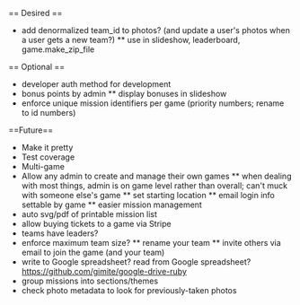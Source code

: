 == Desired ==
* add denormalized team_id to photos? (and update a user's photos when a user gets a new team?)
** use in slideshow, leaderboard, game.make_zip_file

== Optional ==
* developer auth method for development
* bonus points by admin
** display bonuses in slideshow
* enforce unique mission identifiers per game (priority numbers; rename to id numbers)

==Future==
* Make it pretty
* Test coverage
* Multi-game
* Allow any admin to create and manage their own games
** when dealing with most things, admin is on game level rather than overall; can't muck with someone else's game
** set starting location
** email login info settable by game
** easier mission management
* auto svg/pdf of printable mission list
* allow buying tickets to a game via Stripe
* teams have leaders?
* enforce maximum team size?
** rename your team
** invite others via email to join the game (and your team)
* write to Google spreadsheet? read from Google spreadsheet? https://github.com/gimite/google-drive-ruby
* group missions into sections/themes
* check photo metadata to look for previously-taken photos